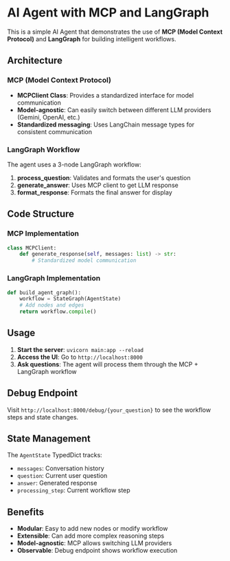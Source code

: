 # AI Agent with MCP and LangGraph

This is a simple AI Agent that demonstrates the use of **MCP (Model Context Protocol)** and **LangGraph** for building intelligent workflows.

## Architecture

### MCP (Model Context Protocol)
- **MCPClient Class**: Provides a standardized interface for model communication
- **Model-agnostic**: Can easily switch between different LLM providers (Gemini, OpenAI, etc.)
- **Standardized messaging**: Uses LangChain message types for consistent communication

### LangGraph Workflow
The agent uses a 3-node LangGraph workflow:

1. **process_question**: Validates and formats the user's question
2. **generate_answer**: Uses MCP client to get LLM response
3. **format_response**: Formats the final answer for display

## Code Structure

### MCP Implementation
```python
class MCPClient:
    def generate_response(self, messages: list) -> str:
        # Standardized model communication
```

### LangGraph Implementation
```python
def build_agent_graph():
    workflow = StateGraph(AgentState)
    # Add nodes and edges
    return workflow.compile()
```

## Usage

1. **Start the server**: `uvicorn main:app --reload`
2. **Access the UI**: Go to `http://localhost:8000`
3. **Ask questions**: The agent will process them through the MCP + LangGraph workflow

## Debug Endpoint

Visit `http://localhost:8000/debug/{your_question}` to see the workflow steps and state changes.

## State Management

The `AgentState` TypedDict tracks:
- `messages`: Conversation history
- `question`: Current user question
- `answer`: Generated response
- `processing_step`: Current workflow step

## Benefits

- **Modular**: Easy to add new nodes or modify workflow
- **Extensible**: Can add more complex reasoning steps
- **Model-agnostic**: MCP allows switching LLM providers
- **Observable**: Debug endpoint shows workflow execution 